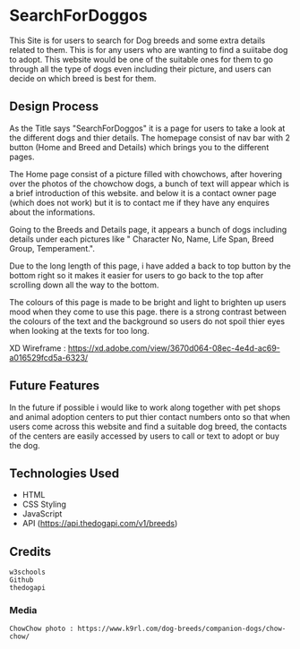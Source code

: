 
# SearchForDoggos

This Site is for users to search for Dog breeds and some extra details related to them. This is for any users who are wanting to find a suiitabe dog to adopt. This website would be one of the suitable ones for them to go through all the type of dogs even including their picture, and users can decide on which breed is best for them.  

## Design Process

As the Title says "SearchForDoggos" it is a page for users to take a look at the different dogs and thier details. The homepage consist of nav bar  with 2 button (Home and Breed and Details) which brings you to the different pages.

 The Home page consist of a picture filled with chowchows, after hovering over the photos of the chowchow dogs, a bunch of text will appear which is a brief introduction of this website. and below it is a contact owner page (which does not work) but it is to contact me if they have any enquires about the informations. 
 
 Going to the Breeds and Details page, it appears a bunch of dogs including details under each pictures like "  Character No, Name, Life Span, Breed Group, Temperament.". 

Due to the long length of this page, i have added a back to top button by the bottom right so it makes it easier for users to go back to the top after scrolling down all the way to the bottom. 

The colours of this page is made to be bright and light to brighten up users mood when they come to use this page. there is a strong contrast between the colours of the text and the background so users do not spoil thier eyes when looking at the texts for too long.  


XD Wireframe : https://xd.adobe.com/view/3670d064-08ec-4e4d-ac69-a016529fcd5a-6323/

## Future Features

In the future if possible i would like to work along together with pet shops and animal adoption centers to put thier contact numbers onto so that when users come across this website and find a suitable dog breed, the contacts of the centers are easily accessed by users to call or text to adopt or buy the dog.  


## Technologies Used

- HTML
- CSS Styling 
- JavaScript
- API (https://api.thedogapi.com/v1/breeds)


## Credits
    w3schools
    Github
    thedogapi


### Media
    ChowChow photo : https://www.k9rl.com/dog-breeds/companion-dogs/chow-chow/